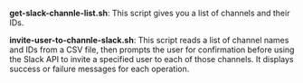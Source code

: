 **get-slack-channle-list.sh**:
This script gives you a list of channels and their IDs.

**invite-user-to-channle-slack.sh**:
This script reads a list of channel names and IDs from a CSV file, then prompts the user for confirmation before using the Slack API to invite a specified user to each of those channels. It displays success or failure messages for each operation.
